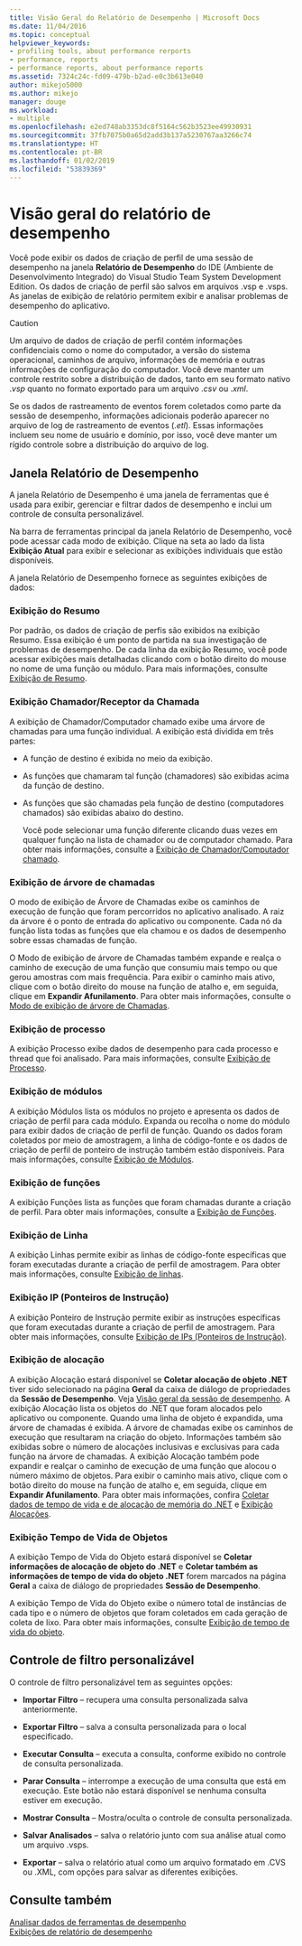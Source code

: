 ```yaml
---
title: Visão Geral do Relatório de Desempenho | Microsoft Docs
ms.date: 11/04/2016
ms.topic: conceptual
helpviewer_keywords:
- profiling tools, about performance rerports
- performance, reports
- performance reports, about performance reports
ms.assetid: 7324c24c-fd09-479b-b2ad-e0c3b613e040
author: mikejo5000
ms.author: mikejo
manager: douge
ms.workload:
- multiple
ms.openlocfilehash: e2ed748ab3353dc8f5164c562b3523ee49930931
ms.sourcegitcommit: 37fb7075b0a65d2add3b137a5230767aa3266c74
ms.translationtype: HT
ms.contentlocale: pt-BR
ms.lasthandoff: 01/02/2019
ms.locfileid: "53839369"
---
```

# <a name="performance-report-overview"></a>Visão geral do relatório de desempenho
Você pode exibir os dados de criação de perfil de uma sessão de desempenho na janela **Relatório de Desempenho** do IDE (Ambiente de Desenvolvimento Integrado) do Visual Studio Team System Development Edition. Os dados de criação de perfil são salvos em arquivos .vsp e .vsps. As janelas de exibição de relatório permitem exibir e analisar problemas de desempenho do aplicativo.  
  
> [!CAUTION]
>  Um arquivo de dados de criação de perfil contém informações confidenciais como o nome do computador, a versão do sistema operacional, caminhos de arquivo, informações de memória e outras informações de configuração do computador. Você deve manter um controle restrito sobre a distribuição de dados, tanto em seu formato nativo .*vsp* quanto no formato exportado para um arquivo .*csv* ou .*xml*.  
>   
>  Se os dados de rastreamento de eventos forem coletados como parte da sessão de desempenho, informações adicionais poderão aparecer no arquivo de log de rastreamento de eventos (.*etl*). Essas informações incluem seu nome de usuário e domínio, por isso, você deve manter um rígido controle sobre a distribuição do arquivo de log.  
  
## <a name="performance-report-window"></a>Janela Relatório de Desempenho  
 A janela Relatório de Desempenho é uma janela de ferramentas que é usada para exibir, gerenciar e filtrar dados de desempenho e inclui um controle de consulta personalizável.  
  
 Na barra de ferramentas principal da janela Relatório de Desempenho, você pode acessar cada modo de exibição. Clique na seta ao lado da lista **Exibição Atual** para exibir e selecionar as exibições individuais que estão disponíveis.  
  
 A janela Relatório de Desempenho fornece as seguintes exibições de dados:  
  
### <a name="summary-view"></a>Exibição do Resumo  
 Por padrão, os dados de criação de perfis são exibidos na exibição Resumo. Essa exibição é um ponto de partida na sua investigação de problemas de desempenho. De cada linha da exibição Resumo, você pode acessar exibições mais detalhadas clicando com o botão direito do mouse no nome de uma função ou módulo. Para mais informações, consulte [Exibição de Resumo](../profiling/summary-view.md).  
  
### <a name="callercallee-view"></a>Exibição Chamador/Receptor da Chamada  
 A exibição de Chamador/Computador chamado exibe uma árvore de chamadas para uma função individual. A exibição está dividida em três partes:  
  
- A função de destino é exibida no meio da exibição.  
  
- As funções que chamaram tal função (chamadores) são exibidas acima da função de destino.  
  
- As funções que são chamadas pela função de destino (computadores chamados) são exibidas abaixo do destino.  
  
  Você pode selecionar uma função diferente clicando duas vezes em qualquer função na lista de chamador ou de computador chamado. Para obter mais informações, consulte a [Exibição de Chamador/Computador chamado](../profiling/caller-callee-view.md).  
  
### <a name="call-tree-view"></a>Exibição de árvore de chamadas  
 O modo de exibição de Árvore de Chamadas exibe os caminhos de execução de função que foram percorridos no aplicativo analisado. A raiz da árvore é o ponto de entrada do aplicativo ou componente. Cada nó da função lista todas as funções que ela chamou e os dados de desempenho sobre essas chamadas de função.  
  
 O Modo de exibição de árvore de Chamadas também expande e realça o caminho de execução de uma função que consumiu mais tempo ou que gerou amostras com mais frequência. Para exibir o caminho mais ativo, clique com o botão direito do mouse na função de atalho e, em seguida, clique em **Expandir Afunilamento**. Para obter mais informações, consulte o [Modo de exibição de árvore de Chamadas](../profiling/call-tree-view.md).  
  
### <a name="process-view"></a>Exibição de processo  
 A exibição Processo exibe dados de desempenho para cada processo e thread que foi analisado. Para mais informações, consulte [Exibição de Processo](../profiling/process-view.md).  
  
### <a name="modules-view"></a>Exibição de módulos  
 A exibição Módulos lista os módulos no projeto e apresenta os dados de criação de perfil para cada módulo. Expanda ou recolha o nome do módulo para exibir dados de criação de perfil de função. Quando os dados foram coletados por meio de amostragem, a linha de código-fonte e os dados de criação de perfil de ponteiro de instrução também estão disponíveis. Para mais informações, consulte [Exibição de Módulos](../profiling/modules-view.md).  
  
### <a name="functions-view"></a>Exibição de funções  
 A exibição Funções lista as funções que foram chamadas durante a criação de perfil. Para obter mais informações, consulte a [Exibição de Funções](../profiling/functions-view.md).  
  
### <a name="line-view"></a>Exibição de Linha  
 A exibição Linhas permite exibir as linhas de código-fonte específicas que foram executadas durante a criação de perfil de amostragem. Para obter mais informações, consulte [Exibição de linhas](../profiling/lines-view.md).  
  
### <a name="instruction-pointer-ip-view"></a>Exibição IP (Ponteiros de Instrução)  
 A exibição Ponteiro de Instrução permite exibir as instruções específicas que foram executadas durante a criação de perfil de amostragem. Para obter mais informações, consulte [Exibição de IPs (Ponteiros de Instrução)](../profiling/instruction-pointers-ips-view.md).  
  
### <a name="allocation-view"></a>Exibição de alocação  
 A exibição Alocação estará disponível se **Coletar alocação de objeto .NET** tiver sido selecionado na página **Geral** da caixa de diálogo de propriedades da **Sessão de Desempenho**. Veja [Visão geral da sessão de desempenho](../profiling/performance-session-overview.md). A exibição Alocação lista os objetos do .NET que foram alocados pelo aplicativo ou componente. Quando uma linha de objeto é expandida, uma árvore de chamadas é exibida. A árvore de chamadas exibe os caminhos de execução que resultaram na criação do objeto. Informações também são exibidas sobre o número de alocações inclusivas e exclusivas para cada função na árvore de chamadas. A exibição Alocação também pode expandir e realçar o caminho de execução de uma função que alocou o número máximo de objetos. Para exibir o caminho mais ativo, clique com o botão direito do mouse na função de atalho e, em seguida, clique em **Expandir Afunilamento**. Para obter mais informações, confira [Coletar dados de tempo de vida e de alocação de memória do .NET](../profiling/collecting-dotnet-memory-allocation-and-lifetime-data.md) e [Exibição Alocações](../profiling/dotnet-memory-allocations-view.md).  
  
### <a name="objects-lifetime-view"></a>Exibição Tempo de Vida de Objetos  
 A exibição Tempo de Vida do Objeto estará disponível se **Coletar informações de alocação de objeto do .NET** e **Coletar também as informações de tempo de vida do objeto .NET** forem marcados na página **Geral** a caixa de diálogo de propriedades **Sessão de Desempenho**.  
  
 A exibição Tempo de Vida do Objeto exibe o número total de instâncias de cada tipo e o número de objetos que foram coletados em cada geração de coleta de lixo. Para obter mais informações, consulte [Exibição de tempo de vida do objeto](../profiling/object-lifetime-view.md).  
  
## <a name="customizable-filter-control"></a>Controle de filtro personalizável  
 O controle de filtro personalizável tem as seguintes opções:  
  
-   **Importar Filtro** – recupera uma consulta personalizada salva anteriormente.  
  
-   **Exportar Filtro** – salva a consulta personalizada para o local especificado.  
  
-   **Executar Consulta** – executa a consulta, conforme exibido no controle de consulta personalizada.  
  
-   **Parar Consulta** – interrompe a execução de uma consulta que está em execução. Este botão não estará disponível se nenhuma consulta estiver em execução.  
  
-   **Mostrar Consulta** – Mostra/oculta o controle de consulta personalizada.  
  
-   **Salvar Analisados** – salva o relatório junto com sua análise atual como um arquivo .vsps.  
  
-   **Exportar** – salva o relatório atual como um arquivo formatado em .CVS ou .XML, com opções para salvar as diferentes exibições.  
  
## <a name="see-also"></a>Consulte também  
 [Analisar dados de ferramentas de desempenho](../profiling/analyzing-performance-tools-data.md)   
 [Exibições de relatório de desempenho](../profiling/performance-report-views.md)